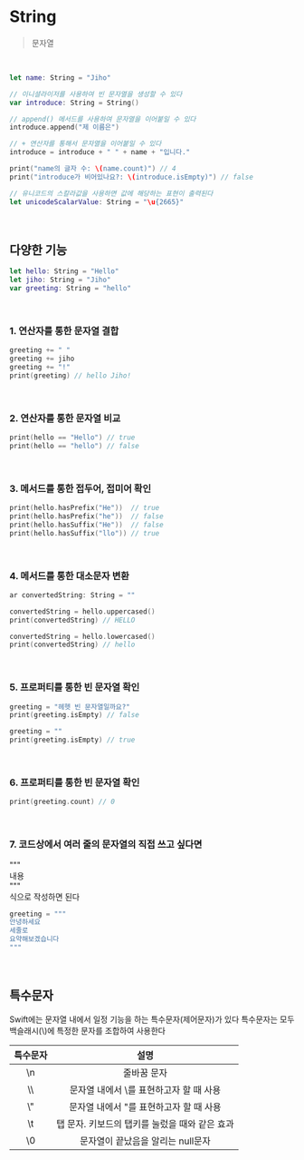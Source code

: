 # String
> 문자열
<br>

```swift
let name: String = "Jiho"

// 이니셜라이저를 사용하여 빈 문자열을 생성할 수 있다
var introduce: String = String()

// append() 메서드를 사용하여 문자열을 이어붙일 수 있다
introduce.append("제 이름은")

// + 연산자를 통해서 문자열을 이어붙일 수 있다
introduce = introduce + " " + name + "입니다."

print("name의 글자 수: \(name.count)") // 4
print("introduce가 비어있나요?: \(introduce.isEmpty)") // false

// 유니코드의 스칼라값을 사용하면 값에 해당하는 표현이 출력된다
let unicodeScalarValue: String = "\u{2665}"
```
<br>

## 다양한 기능
```swift
let hello: String = "Hello"
let jiho: String = "Jiho"
var greeting: String = "hello"
```
<br>

### 1. 연산자를 통한 문자열 결합
```swift
greeting += " "
greeting += jiho
greeting += "!"
print(greeting) // hello Jiho!
```
<br>

### 2. 연산자를 통한 문자열 비교
```swift
print(hello == "Hello") // true
print(hello == "hello") // false
```
<br>

### 3. 메서드를 통한 접두어, 접미어 확인
```swift
print(hello.hasPrefix("He"))  // true
print(hello.hasPrefix("he"))  // false
print(hello.hasSuffix("He"))  // false
print(hello.hasSuffix("llo")) // true
```
<br>

### 4. 메서드를 통한 대소문자 변환
```swift
ar convertedString: String = ""

convertedString = hello.uppercased()
print(convertedString) // HELLO

convertedString = hello.lowercased()
print(convertedString) // hello
```
<br>

### 5. 프로퍼티를 통한 빈 문자열 확인
```swift
greeting = "헤헷 빈 문자열일까요?"
print(greeting.isEmpty) // false

greeting = ""
print(greeting.isEmpty) // true
```
<br>

### 6. 프로퍼티를 통한 빈 문자열 확인
```swift
print(greeting.count) // 0
```
<br>

### 7. 코드상에서 여러 줄의 문자열의 직접 쓰고 싶다면
"""  
내용  
"""  
식으로 작성하면 된다
```swift
greeting = """
안녕하세요
세줄로
요약해보겠습니다
"""
```
<br>

## 특수문자
Swift에는 문자열 내에서 일정 기능을 하는 특수문자(제어문자)가 있다
특수문자는 모두 백슬래시(\\)에 특정한 문자를 조합하여 사용한다

| 특수문자 | 설명 |
|:-:|:-:|
| \n | 줄바꿈 문자 |
| \\\ | 문자열 내에서 \를 표현하고자 할 때 사용 |
| \\" | 문자열 내에서 "를 표현하고자 할 때 사용 |
| \t | 탭 문자. 키보드의 탭키를 눌렀을 때와 같은 효과 |
| \0 | 문자열이 끝났음을 알리는 null문자 |
<br>  
